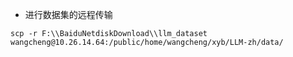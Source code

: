 - 进行数据集的远程传输
```shell
scp -r F:\\BaiduNetdiskDownload\\llm_dataset wangcheng@10.26.14.64:/public/home/wangcheng/xyb/LLM-zh/data/
```